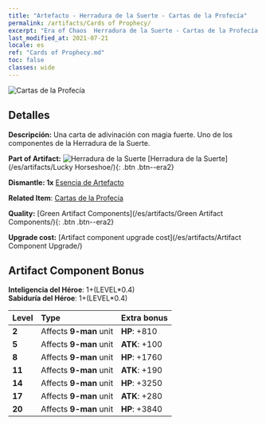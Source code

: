 ```yaml
---
title: "Artefacto - Herradura de la Suerte - Cartas de la Profecía"
permalink: /artifacts/Cards of Prophecy/
excerpt: "Era of Chaos  Herradura de la Suerte - Cartas de la Profecía. Una carta de adivinación con magia fuerte. Uno de los componentes de la Herradura de la Suerte."
last_modified_at: 2021-07-21
locale: es
ref: "Cards of Prophecy.md"
toc: false
classes: wide
---
```


 ![Cartas de la Profecía](/images/t/artifact_40122.png)



## Detalles

 **Descripción:** Una carta de adivinación con magia fuerte. Uno de los componentes de la Herradura de la Suerte.

 **Part of Artifact:** ![Herradura de la Suerte](/images/t/icon_artifact_12.png) [Herradura de la Suerte](/es/artifacts/Lucky Horseshoe/){: .btn .btn--era2}

 **Dismantle: 1x** [Esencia de Artefacto](/ItemsES/con_905/)

 **Related Item**: [Cartas de la Profecía](/ItemsES/art_110/)

 **Quality:** [Green Artifact Components](/es/artifacts/Green Artifact Components/){: .btn .btn--era2}

 **Upgrade cost:** [Artifact component upgrade cost](/es/artifacts/Artifact Component Upgrade/)

## Artifact Component Bonus

  **Inteligencia del Héroe**: 1+(LEVEL\*0.4)<br/>**Sabiduría del Héroe**: 1+(LEVEL\*0.4)

  |  Level  | Type |    Extra bonus  | 
  |:--------|:-----|:----------------| 
  | **2** | Affects **9-man** unit | **HP**: +810 | 
  | **5** | Affects **9-man** unit | **ATK**: +100 | 
  | **8** | Affects **9-man** unit | **HP**: +1760 | 
  | **11** | Affects **9-man** unit | **ATK**: +190 | 
  | **14** | Affects **9-man** unit | **HP**: +3250 | 
  | **17** | Affects **9-man** unit | **ATK**: +280 | 
  | **20** | Affects **9-man** unit | **HP**: +3840 | 
